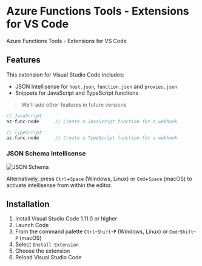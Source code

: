 # Azure Functions Tools - Extensions for VS Code
 Azure Functions Tools - Extensions for VS Code

## Features
This extension for Visual Studio Code includes:

- JSON Intellisense for `host.json`, `function.json` and `proxies.json`
- Snippets for JavaScript and TypeScript functions

> We'll add other features in future versions

```javascript
// JavaScript
az-func-node      // Create a JavaScript function for a webhook
```

```javascript
// TypeScript
az-func-node      // Create a TypeScript function for a webhook
```

### JSON Schema Intellisense
![JSON Schema](https://github.com/johnpapa/vscode-azure-functions-tools/raw/master/images/json-schema-function.gif)

Alternatively, press `Ctrl`+`Space` (Windows, Linux) or `Cmd`+`Space` (macOS) to activate intellisense from within the editor.

## Installation

1. Install Visual Studio Code 1.11.0 or higher
2. Launch Code
3. From the command palette `Ctrl`-`Shift`-`P` (Windows, Linux) or `Cmd`-`Shift`-`P` (macOS)
4. Select `Install Extension`
5. Choose the extension
6. Reload Visual Studio Code
